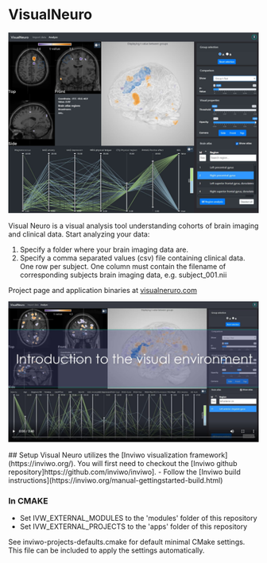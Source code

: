 # VisualNeuro
<div>

![](apps/visualneuro/docs/images/screenshot.JPG)

</div>

Visual Neuro is a visual analysis tool understanding cohorts of brain imaging and clinical data.
Start analyzing your data:
1. Specify a folder where your brain imaging data are.
2. Specify a comma separated values (csv) file containing clinical data. One row per subject. One column must contain the filename of corresponding subjects brain imaging data, e.g. subject_001.nii

Project page and application binaries at [visualneruro.com](http://visualneuro.com/)
<div>

[![Demo video](apps/visualneuro/docs/images/demo_video.JPG)](http://visualneuro.com/UE372231/wp-content/uploads/2020/04/VisualNeuroDemo.mp4)

</div>
## Setup
Visual Neuro utilizes the [Inviwo visualization framework](https://inviwo.org/). You will first need to checkout the [Inviwo github repository]https://github.com/inviwo/inviwo].
- Follow the [Inviwo build instructions](https://inviwo.org/manual-gettingstarted-build.html)

### In CMAKE
- Set IVW_EXTERNAL_MODULES to the 'modules' folder of this repository
- Set IVW_EXTERNAL_PROJECTS to the 'apps' folder of this repository

See inviwo-projects-defaults.cmake for default minimal CMake settings. This file can be included to apply the settings automatically.







